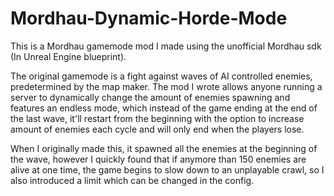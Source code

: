 # Mordhau-Dynamic-Horde-Mode

This is  a Mordhau gamemode mod I made using the unofficial Mordhau sdk (In Unreal Engine blueprint).

The original gamemode is a fight against waves of AI controlled enemies, predetermined by the map maker. The mod I wrote allows anyone running a server to dynamically change the amount of enemies spawning and features an endless mode, which instead of the game ending at the end of the last wave, it'll restart from the beginning with the option to increase amount of enemies each cycle and will only end when the players lose.

When I originally made this, it spawned all the enemies at the beginning of the wave, however I quickly found that if anymore than 150 enemies are alive at one time, the game begins to slow down to an unplayable crawl, so I also introduced a limit which can be changed in the config.
